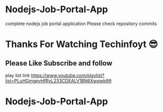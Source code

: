 # Nodejs-Job-Portal-App
complete nodejs job portal application Please check repository commits 

# Thanks For Watching Techinfoyt 😎

## Please Like Subscribe and follow

play list link https://www.youtube.com/playlist?list=PLuHGmgpyHfRyL233CDEALV1BN6Xwqwb99
# Nodejs-Job-Portal-App
